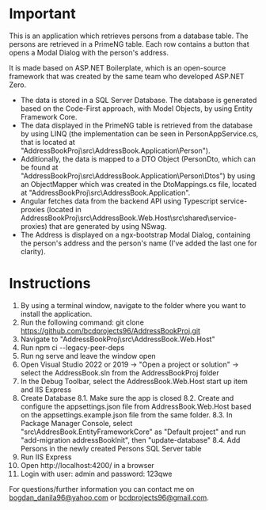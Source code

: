 # Important

This is an application which retrieves persons from a database table. The persons are retrieved in a PrimeNG table. Each row contains a button that opens a Modal Dialog with the person's address.

It is made based on ASP.NET Boilerplate, which is an open-source framework that was created by the same team who developed ASP.NET Zero.

- The data is stored in a SQL Server Database. The database is generated based on the Code-First approach, with Model Objects, by using Entity Framework Core.
- The data displayed in the PrimeNG table is retrieved from the database by using LINQ (the implementation can be seen in PersonAppService.cs, that is located at "AddressBookProj\src\AddressBook.Application\Person").
- Additionally, the data is mapped to a DTO Object (PersonDto, which can be found at "AddressBookProj\src\AddressBook.Application\Person\Dtos") by using an ObjectMapper which was created in the DtoMappings.cs file, located at "AddressBookProj\src\AddressBook.Application".
- Angular fetches data from the backend API using Typescript service-proxies (located in AddressBookProj\src\AddressBook.Web.Host\src\shared\service-proxies) that are generated by using NSwag.
- The Address is displayed on a ngx-bootstrap Modal Dialog, containing the person's address and the person's name (I've added the last one for clarity).

# Instructions

1. By using a terminal window, navigate to the folder where you want to install the application.
2. Run the following command: git clone https://github.com/bcdprojects96/AddressBookProj.git
3. Navigate to "AddressBookProj\src\AddressBook.Web.Host"
4. Run npm ci --legacy-peer-deps
5. Run ng serve and leave the window open
6. Open Visual Studio 2022 or 2019 -> "Open a project or solution" -> select the AddressBook.sln from the AddressBookProj folder
7. In the Debug Toolbar, select the AddressBook.Web.Host start up item and IIS Express
8. Create Database
8.1. Make sure the app is closed
8.2. Create and configure the appsettings.json file from AddressBook.Web.Host based on the appsettings.example.json file from the same folder.
8.3. In Package Manager Console, select "src\AddresBook.EntityFrameworkCore" as "Default project" and run "add-migration addressBookInit", then "update-database"
8.4. Add Persons in the newly created Persons SQL Server table
9. Run IIS Express
10. Open http://localhost:4200/ in a browser
11. Login with user: admin and password: 123qwe

For questions/further information you can contact me on bogdan_danila96@yahoo.com or bcdprojects96@gmail.com.
